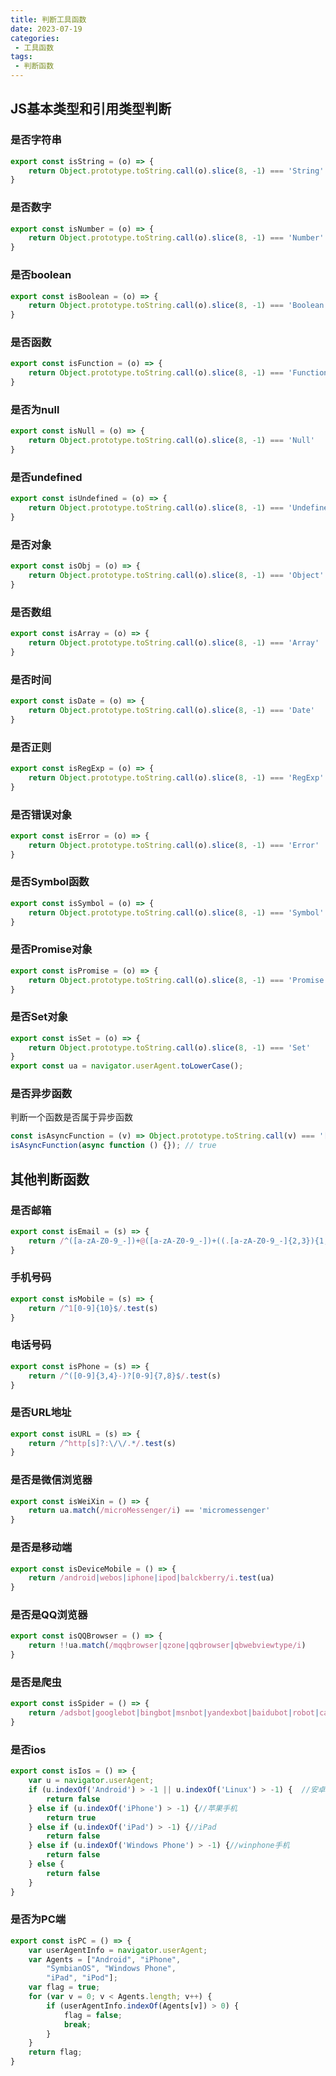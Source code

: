 ```yaml
---
title: 判断工具函数
date: 2023-07-19
categories:
 - 工具函数
tags:
 - 判断函数
---
```

## JS基本类型和引用类型判断

### 是否字符串

```js
export const isString = (o) => {
    return Object.prototype.toString.call(o).slice(8, -1) === 'String'
}
```

### 是否数字

```js
export const isNumber = (o) => {
    return Object.prototype.toString.call(o).slice(8, -1) === 'Number'
}
```

### 是否boolean

```js
export const isBoolean = (o) => {
    return Object.prototype.toString.call(o).slice(8, -1) === 'Boolean'
}
```

### 是否函数

```js
export const isFunction = (o) => {
    return Object.prototype.toString.call(o).slice(8, -1) === 'Function'
}
```

### 是否为null

```js
export const isNull = (o) => {
    return Object.prototype.toString.call(o).slice(8, -1) === 'Null'
}
```

### 是否undefined

```js
export const isUndefined = (o) => {
    return Object.prototype.toString.call(o).slice(8, -1) === 'Undefined'
}
```

### 是否对象

```js
export const isObj = (o) => {
    return Object.prototype.toString.call(o).slice(8, -1) === 'Object'
}
```

### 是否数组

```js
export const isArray = (o) => {
    return Object.prototype.toString.call(o).slice(8, -1) === 'Array'
}
```

### 是否时间

```js
export const isDate = (o) => {
    return Object.prototype.toString.call(o).slice(8, -1) === 'Date'
}
```

### 是否正则

```js
export const isRegExp = (o) => {
    return Object.prototype.toString.call(o).slice(8, -1) === 'RegExp'
}
```

### 是否错误对象

```js
export const isError = (o) => {
    return Object.prototype.toString.call(o).slice(8, -1) === 'Error'
}
```

### 是否Symbol函数

```js
export const isSymbol = (o) => {
    return Object.prototype.toString.call(o).slice(8, -1) === 'Symbol'
}
```

### 是否Promise对象

```js
export const isPromise = (o) => {
    return Object.prototype.toString.call(o).slice(8, -1) === 'Promise'
}
```

### 是否Set对象

```js
export const isSet = (o) => {
    return Object.prototype.toString.call(o).slice(8, -1) === 'Set'
}
export const ua = navigator.userAgent.toLowerCase();
```

### 是否异步函数

判断一个函数是否属于异步函数

```javascript
const isAsyncFunction = (v) => Object.prototype.toString.call(v) === '[object AsyncFunction]'
isAsyncFunction(async function () {}); // true

```

## 其他判断函数

### 是否邮箱

```js
export const isEmail = (s) => {
    return /^([a-zA-Z0-9_-])+@([a-zA-Z0-9_-])+((.[a-zA-Z0-9_-]{2,3}){1,2})$/.test(s)
}
```

### 手机号码

```js
export const isMobile = (s) => {
    return /^1[0-9]{10}$/.test(s)
}
```

### 电话号码

```js
export const isPhone = (s) => {
    return /^([0-9]{3,4}-)?[0-9]{7,8}$/.test(s)
}
```

### 是否URL地址

```js
export const isURL = (s) => {
    return /^http[s]?:\/\/.*/.test(s)
}
```

### 是否是微信浏览器

```js
export const isWeiXin = () => {
    return ua.match(/microMessenger/i) == 'micromessenger'
}
```

### 是否是移动端

```js
export const isDeviceMobile = () => {
    return /android|webos|iphone|ipod|balckberry/i.test(ua)
}
```

### 是否是QQ浏览器

```js
export const isQQBrowser = () => {
    return !!ua.match(/mqqbrowser|qzone|qqbrowser|qbwebviewtype/i)
}
```

### 是否是爬虫

```js
export const isSpider = () => {
    return /adsbot|googlebot|bingbot|msnbot|yandexbot|baidubot|robot|careerbot|seznambot|bot|baiduspider|jikespider|symantecspider|scannerlwebcrawler|crawler|360spider|sosospider|sogou web sprider|sogou orion spider/.test(ua)
}
```

### 是否ios

```js
export const isIos = () => {
    var u = navigator.userAgent;
    if (u.indexOf('Android') > -1 || u.indexOf('Linux') > -1) {  //安卓手机
        return false
    } else if (u.indexOf('iPhone') > -1) {//苹果手机
        return true
    } else if (u.indexOf('iPad') > -1) {//iPad
        return false
    } else if (u.indexOf('Windows Phone') > -1) {//winphone手机
        return false
    } else {
        return false
    }
}
```

### 是否为PC端

```js
export const isPC = () => {
    var userAgentInfo = navigator.userAgent;
    var Agents = ["Android", "iPhone",
        "SymbianOS", "Windows Phone",
        "iPad", "iPod"];
    var flag = true;
    for (var v = 0; v < Agents.length; v++) {
        if (userAgentInfo.indexOf(Agents[v]) > 0) {
            flag = false;
            break;
        }
    }
    return flag;
}
```